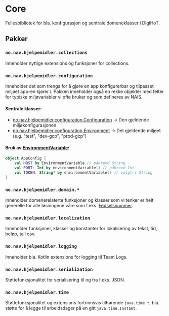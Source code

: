# Core

Fellesbibliotek for bla. konfigurasjon og sentrale domeneklasser i DigiHoT.

## Pakker

### `no.nav.hjelpemidler.collections`

Inneholder nyttige extensions og funksjoner for collections.

### `no.nav.hjelpemidler.configuration`

Inneholder det som trengs for å gjøre en app konfigurerbar og tilpasset miljøet app-en kjører i.
Pakken inneholder også en rekke objekter med felter for typiske miljøvariabler vi ofte bruker og som defineres
av NAIS.

#### Sentrale klasser:

* [no.nav.hjelpemidler.configuration.Configuration](/src/main/kotlin/no/nav/hjelpemidler/configuration/Configuration.kt) ->
  Den gjeldende miljøkonfigurasjonen
* [no.nav.hjelpemidler.configuration.Environment](/src/main/kotlin/no/nav/hjelpemidler/configuration/Environment.kt) ->
  Det gjeldende miljøet (e.g. "test", "dev-gcp", "prod-gcp")

#### Bruk av [EnvironmentVariable](/src/main/kotlin/no/nav/hjelpemidler/configuration/EnvironmentVariable.kt):

```kotlin
object AppConfig {
    val HOST by EnvironmentVariable // påkrevd String
    val PORT: Int by environmentVariable() // påkrevd Int
    val TOKEN: String? by environmentVariable() // valgfri String
}
```

### `no.nav.hjelpemidler.domain.*`

Inneholder domenerelaterte funksjoner og klasser som vi tenker er helt generelle for alle løsningene våre som f.eks.
[Fødselsnummer](/src/main/kotlin/no/nav/hjelpemidler/domain/person/Fødselsnummer.kt).

### `no.nav.hjelpemidler.localization`

Inneholder funksjoner, klasser og konstanter for lokalisering av tekst, tid, beløp, tall osv.

### `no.nav.hjelpemidler.logging`

Inneholder bla. Kotlin extensions for logging til Team Logs.

### `no.nav.hjelpemidler.serialization`

Støttefunksjonalitet for serialisering til og fra f.eks. JSON.

### `no.nav.hjelpemidler.time`

Støttefunksjonalitet og extensions fortrinnsvis tilhørende `java.time.*`, bla. støtte for å legge til arbeidsdager
på en gitt `java.time.Instant`.
